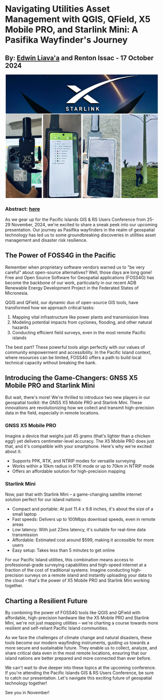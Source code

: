 # Navigating Utilities Asset Management with QGIS, QField, X5 Mobile PRO, and Starlink Mini: A Pasifika Wayfinder's Journey
## By: [Edwin Liava'a](https://github.com/EdwinLiavaa) and Renton Issac - 17 October 2024

<p align="center">
 <img width="500" src="https://github.com/EdwinLiavaa/liavaa.space/blob/main/blog/20241017/pic.png">
</p>

### Abstract: [here](https://github.com/EdwinLiavaa/liavaa.space/blob/main/blog/20241017/Abstract.pdf) 

As we gear up for the Pacific Islands GIS & RS Users Conference from 25-29 November, 2024, we're excited to share a sneak peek into our upcoming presentation. Our journey as Pasifika wayfinders in the realm of geospatial technology has led us to some groundbreaking discoveries in utilities asset management and disaster risk resilience.

## The Power of FOSS4G in the Pacific

Remember when proprietary software vendors warned us to "be very careful" about open-source alternatives? Well, those days are long gone! Free and Open Source Software for Geospatial applications (FOSS4G) has become the backbone of our work, particularly in our recent ADB Renewable Energy Development Project in the Federated States of Micronesia.

QGIS and QField, our dynamic duo of open-source GIS tools, have transformed how we approach critical tasks:

1. Mapping vital infrastructure like power plants and transmission lines
2. Modeling potential impacts from cyclones, flooding, and other natural hazards
3. Conducting efficient field surveys, even in the most remote Pacific islands

The best part? These powerful tools align perfectly with our values of community empowerment and accessibility. In the Pacific Island context, where resources can be limited, FOSS4G offers a path to build local technical capacity without breaking the bank.

## Introducing the Game-Changers: GNSS X5 Mobile PRO and Starlink Mini

But wait, there's more! We're thrilled to introduce two new players in our geospatial toolkit: the GNSS X5 Mobile PRO and Starlink Mini. These innovations are revolutionizing how we collect and transmit high-precision data in the field, especially in remote locations.

### GNSS X5 Mobile PRO

Imagine a device that weighs just 45 grams (that's lighter than a chicken egg!) yet delivers centimeter-level accuracy. The X5 Mobile PRO does just that, and it's compatible with your smartphone. Here's why we're excited about it:

- Supports PPK, RTK, and NTRIP modes for versatile surveying
- Works within a 10km radius in RTK mode or up to 70km in NTRIP mode
- Offers an affordable solution for high-precision mapping

### Starlink Mini

Now, pair that with Starlink Mini – a game-changing satellite internet solution perfect for our island nations:

- Compact and portable: At just 11.4 x 9.8 inches, it's about the size of a small laptop
- Fast speeds: Delivers up to 100Mbps download speeds, even in remote areas
- Low latency: With just 23ms latency, it's suitable for real-time data transmission
- Affordable: Estimated cost around $599, making it accessible for more users
- Easy setup: Takes less than 5 minutes to get online

For our Pacific Island utilities, this combination means access to professional-grade surveying capabilities and high-speed internet at a fraction of the cost of traditional systems. Imagine conducting high-precision surveys on a remote island and instantly uploading your data to the cloud – that's the power of X5 Mobile PRO and Starlink Mini working together.

## Charting a Resilient Future

By combining the power of FOSS4G tools like QGIS and QField with affordable, high-precision hardware like the X5 Mobile PRO and Starlink Mini, we're not just mapping utilities – we're charting a course towards more resilient and self-reliant Pacific Island communities.

As we face the challenges of climate change and natural disasters, these tools become our modern wayfinding instruments, guiding us towards a more secure and sustainable future. They enable us to collect, analyze, and share critical data even in the most remote locations, ensuring that our island nations are better prepared and more connected than ever before.

We can't wait to dive deeper into these topics at the upcoming conference. If you're attending the Pacific Islands GIS & RS Users Conference, be sure to catch our presentation. Let's navigate this exciting future of geospatial technology together!

See you in November!